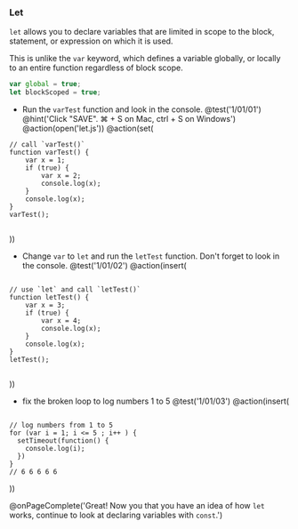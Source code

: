 ### Let

`let` allows you to declare variables that are limited in scope to the block, statement, or expression on which it is used.

This is unlike the `var` keyword, which defines a variable globally, or locally to an entire function regardless of block scope.

```js
var global = true;
let blockScoped = true;
```


+ Run the `varTest` function and look in the console.
@test('1/01/01')
@hint('Click "SAVE". ⌘ + S on Mac, ctrl + S on Windows')
@action(open('let.js'))
@action(set(
```
// call `varTest()`
function varTest() {
	var x = 1;
	if (true) {
		var x = 2;
		console.log(x);
	}
	console.log(x);
}
varTest();


```  
))

+ Change `var` to `let` and run the `letTest` function. Don't forget to look in the console.
@test('1/01/02')
@action(insert(
```

// use `let` and call `letTest()`
function letTest() {
	var x = 3;
	if (true) {
		var x = 4;
		console.log(x);
	}
	console.log(x);
}
letTest();


```  
))

+ fix the broken loop to log numbers 1 to 5
@test('1/01/03')
@action(insert(
```

// log numbers from 1 to 5
for (var i = 1; i <= 5 ; i++ ) {
  setTimeout(function() {
    console.log(i);
  })
}
// 6 6 6 6 6

```
))

@onPageComplete('Great! Now you that you have an idea of how `let` works, continue to look at declaring variables with `const`.')
